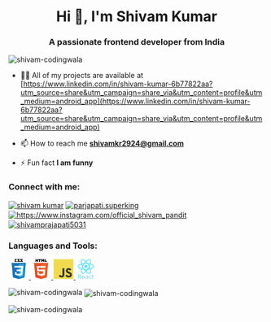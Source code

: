 <h1 align="center">Hi 👋, I'm Shivam Kumar</h1>
<h3 align="center">A passionate frontend developer from India</h3>

<p align="left"> <img src="https://komarev.com/ghpvc/?username=shivam-codingwala&label=Profile%20views&color=0e75b6&style=flat" alt="shivam-codingwala" /> </p>

- 👨‍💻 All of my projects are available at [https://www.linkedin.com/in/shivam-kumar-6b77822aa?utm_source=share&utm_campaign=share_via&utm_content=profile&utm_medium=android_app](https://www.linkedin.com/in/shivam-kumar-6b77822aa?utm_source=share&utm_campaign=share_via&utm_content=profile&utm_medium=android_app)

- 📫 How to reach me **shivamkr2924@gmail.com**

- ⚡ Fun fact **I am funny**

<h3 align="left">Connect with me:</h3>
<p align="left">
<a href="https://linkedin.com/in/shivam kumar" target="blank"><img align="center" src="https://raw.githubusercontent.com/rahuldkjain/github-profile-readme-generator/master/src/images/icons/Social/linked-in-alt.svg" alt="shivam kumar" height="30" width="40" /></a>
<a href="https://fb.com/parjapati.superking" target="blank"><img align="center" src="https://raw.githubusercontent.com/rahuldkjain/github-profile-readme-generator/master/src/images/icons/Social/facebook.svg" alt="parjapati.superking" height="30" width="40" /></a>
<a href="https://instagram.com/https://www.instagram.com/official_shivam_pandit" target="blank"><img align="center" src="https://raw.githubusercontent.com/rahuldkjain/github-profile-readme-generator/master/src/images/icons/Social/instagram.svg" alt="https://www.instagram.com/official_shivam_pandit" height="30" width="40" /></a>
<a href="https://www.youtube.com/c/shivamprajapati5031" target="blank"><img align="center" src="https://raw.githubusercontent.com/rahuldkjain/github-profile-readme-generator/master/src/images/icons/Social/youtube.svg" alt="shivamprajapati5031" height="30" width="40" /></a>
</p>

<h3 align="left">Languages and Tools:</h3>
<p align="left"> <a href="https://www.w3schools.com/css/" target="_blank" rel="noreferrer"> <img src="https://raw.githubusercontent.com/devicons/devicon/master/icons/css3/css3-original-wordmark.svg" alt="css3" width="40" height="40"/> </a> <a href="https://www.w3.org/html/" target="_blank" rel="noreferrer"> <img src="https://raw.githubusercontent.com/devicons/devicon/master/icons/html5/html5-original-wordmark.svg" alt="html5" width="40" height="40"/> </a> <a href="https://developer.mozilla.org/en-US/docs/Web/JavaScript" target="_blank" rel="noreferrer"> <img src="https://raw.githubusercontent.com/devicons/devicon/master/icons/javascript/javascript-original.svg" alt="javascript" width="40" height="40"/> </a> <a href="https://reactjs.org/" target="_blank" rel="noreferrer"> <img src="https://raw.githubusercontent.com/devicons/devicon/master/icons/react/react-original-wordmark.svg" alt="react" width="40" height="40"/> </a> </p>

<p><img align="left" src="https://github-readme-stats.vercel.app/api/top-langs?username=shivam-codingwala&show_icons=true&locale=en&layout=compact" alt="shivam-codingwala" /></p>

<p>&nbsp;<img align="center" src="https://github-readme-stats.vercel.app/api?username=shivam-codingwala&show_icons=true&locale=en" alt="shivam-codingwala" /></p>

<p><img align="center" src="https://github-readme-streak-stats.herokuapp.com/?user=shivam-codingwala&" alt="shivam-codingwala" /></p>
